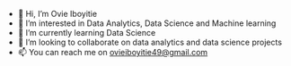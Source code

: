 - 👋 Hi, I’m Ovie Iboyitie
- 👀 I’m interested in Data Analytics, Data Science and Machine learning
- 🌱 I’m currently learning Data Science 
- 💞️ I’m looking to collaborate on data analytics and data science projects
- 📫 You can reach me on ovieiboyitie49@gmail.com

<!---
OvieIboyitie/OvieIboyitie is a ✨ special ✨ repository because its `README.md` (this file) appears on your GitHub profile.
You can click the Preview link to take a look at your changes.
--->
